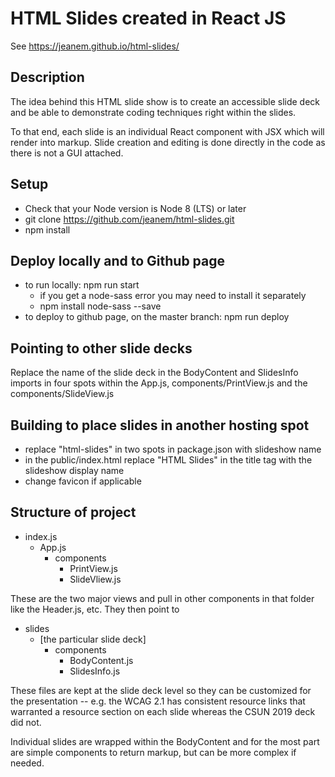 # HTML Slides created in React JS

See https://jeanem.github.io/html-slides/

## Description

The idea behind this HTML slide show is to create an accessible slide deck and be able to demonstrate coding techniques right within the slides.

To that end, each slide is an individual React component with JSX which will render into markup. Slide creation and editing is done directly in the code as there is not a GUI attached.

## Setup

-   Check that your Node version is Node 8 (LTS) or later
-   git clone https://github.com/jeanem/html-slides.git
-   npm install

## Deploy locally and to Github page

-   to run locally: npm run start
    -   if you get a node-sass error you may need to install it separately
    -   npm install node-sass --save
-   to deploy to github page, on the master branch: npm run deploy

## Pointing to other slide decks

Replace the name of the slide deck in the BodyContent and SlidesInfo imports in four spots within the App.js, components/PrintView.js and the components/SlideView.js

## Building to place slides in another hosting spot

-   replace "html-slides" in two spots in package.json with slideshow name
-   in the public/index.html replace "HTML Slides" in the title tag with the slideshow display name
-   change favicon if applicable

## Structure of project

-   index.js
    -   App.js
        -   components
            -   PrintView.js
            -   SlideVliew.js

These are the two major views and pull in other components in that folder like the Header.js, etc. They then point to

-   slides
    -   [the particular slide deck]
        -   components
            -   BodyContent.js
            -   SlidesInfo.js

These files are kept at the slide deck level so they can be customized for the presentation -- e.g. the WCAG 2.1 has consistent resource links that warranted a resource section on each slide whereas the CSUN 2019 deck did not.

Individual slides are wrapped within the BodyContent and for the most part are simple components to return markup, but can be more complex if needed.
